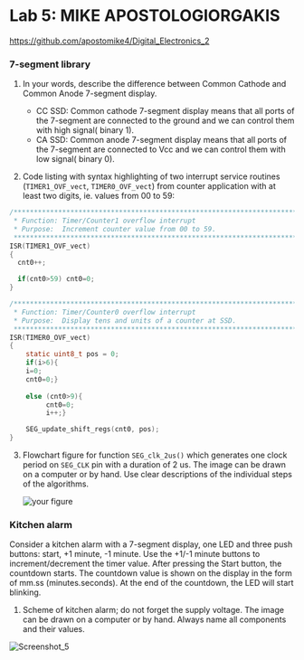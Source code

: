 # Lab 5: MIKE APOSTOLOGIORGAKIS

https://github.com/apostomike4/Digital_Electronics_2

### 7-segment library

1. In your words, describe the difference between Common Cathode and Common Anode 7-segment display.
   * CC SSD: Common cathode 7-segment display means that all ports of the 7-segment are connected to the ground and we can control them with high signal( binary 1).
   * CA SSD: Common anode 7-segment display means that all ports of the 7-segment are connected to Vcc and we can control them with low signal( binary 0).
 
2. Code listing with syntax highlighting of two interrupt service routines (`TIMER1_OVF_vect`, `TIMER0_OVF_vect`) from counter application with at least two digits, ie. values from 00 to 59:

```c
/**********************************************************************
 * Function: Timer/Counter1 overflow interrupt
 * Purpose:  Increment counter value from 00 to 59.
 **********************************************************************/
ISR(TIMER1_OVF_vect)
{
  cnt0++;

  if(cnt0>59) cnt0=0;
}
```

```c
/**********************************************************************
 * Function: Timer/Counter0 overflow interrupt
 * Purpose:  Display tens and units of a counter at SSD.
 **********************************************************************/
ISR(TIMER0_OVF_vect)
{
    static uint8_t pos = 0;
    if(i>6){
    i=0;
    cnt0=0;}
    
    else (cnt0>9){
         cnt0=0;
         i++;}

    SEG_update_shift_regs(cnt0, pos);
}
```

3. Flowchart figure for function `SEG_clk_2us()` which generates one clock period on `SEG_CLK` pin with a duration of 2&nbsp;us. The image can be drawn on a computer or by hand. Use clear descriptions of the individual steps of the algorithms.

   ![your figure]()


### Kitchen alarm

Consider a kitchen alarm with a 7-segment display, one LED and three push buttons: start, +1 minute, -1 minute. Use the +1/-1 minute buttons to increment/decrement the timer value. After pressing the Start button, the countdown starts. The countdown value is shown on the display in the form of mm.ss (minutes.seconds). At the end of the countdown, the LED will start blinking.

1. Scheme of kitchen alarm; do not forget the supply voltage. The image can be drawn on a computer or by hand. Always name all components and their values.

![Screenshot_5](https://user-images.githubusercontent.com/91612253/138905826-c31af333-6831-47e7-abc2-8b5cc6dfed00.png)
